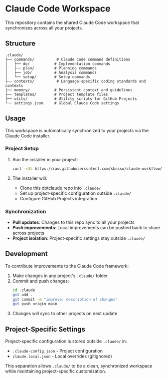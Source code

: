 # Claude Code Workspace

This repository contains the shared Claude Code workspace that synchronizes across all your projects.

## Structure

```
.claude/
├── commands/          # Claude Code command definitions
│   ├── do/           # Implementation commands
│   ├── plan/         # Planning commands
│   ├── job/          # Analysis commands
│   └── setup/        # Setup commands
├── contexts/          # Language-specific coding standards and contexts
├── memory/           # Persistent context and guidelines
├── templates/        # Project template files
├── utils/            # Utility scripts for GitHub Projects
└── settings.json     # Global Claude Code settings
```

## Usage

This workspace is automatically synchronized to your projects via the Claude Code installer. 

### Project Setup

1. Run the installer in your project:
   ```bash
   curl -sSL https://raw.githubusercontent.com/sbusso/claude-workflow/main/install.sh | bash
   ```

2. The installer will:
   - Clone this dotclaude repo into `.claude/`
   - Set up project-specific configuration outside `.claude/`
   - Configure GitHub Projects integration

### Synchronization

- **Pull updates**: Changes to this repo sync to all your projects
- **Push improvements**: Local improvements can be pushed back to share across projects
- **Project isolation**: Project-specific settings stay outside `.claude/`

## Development

To contribute improvements to the Claude Code framework:

1. Make changes in any project's `.claude/` folder
2. Commit and push changes:
   ```bash
   cd .claude
   git add .
   git commit -m "improve: description of changes"
   git push origin main
   ```
3. Changes will sync to other projects on next update

## Project-Specific Settings

Project-specific configuration is stored outside `.claude/` in:
- `.claude-config.json` - Project configuration
- `claude.local.json` - Local overrides (gitignored)

This separation allows `.claude/` to be a clean, synchronized workspace while maintaining project-specific customization.
